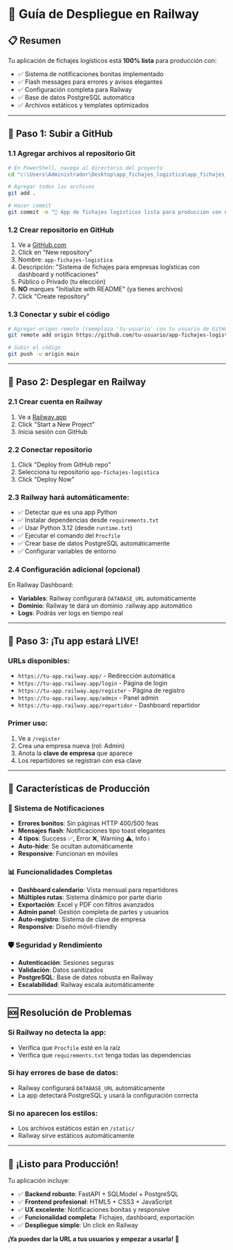 # 🚀 Guía de Despliegue en Railway

## 📋 Resumen
Tu aplicación de fichajes logísticos está **100% lista** para producción con:
- ✅ Sistema de notificaciones bonitas implementado
- ✅ Flash messages para errores y avisos elegantes
- ✅ Configuración completa para Railway
- ✅ Base de datos PostgreSQL automática
- ✅ Archivos estáticos y templates optimizados

---

## 🎯 Paso 1: Subir a GitHub

### 1.1 Agregar archivos al repositorio Git
```bash
# En PowerShell, navega al directorio del proyecto
cd "c:\Users\Administrador\Desktop\app_fichajes_logistica\app_fichajes_logistica"

# Agregar todos los archivos
git add .

# Hacer commit
git commit -m "🚀 App de fichajes logísticos lista para producción con notificaciones bonitas"
```

### 1.2 Crear repositorio en GitHub
1. Ve a [GitHub.com](https://github.com)
2. Click en "New repository"
3. Nombre: `app-fichajes-logistica`
4. Descripción: "Sistema de fichajes para empresas logísticas con dashboard y notificaciones"
5. Público o Privado (tu elección)
6. **NO** marques "Initialize with README" (ya tienes archivos)
7. Click "Create repository"

### 1.3 Conectar y subir el código
```bash
# Agregar origen remoto (reemplaza 'tu-usuario' con tu usuario de GitHub)
git remote add origin https://github.com/tu-usuario/app-fichajes-logistica.git

# Subir el código
git push -u origin main
```

---

## 🚄 Paso 2: Desplegar en Railway

### 2.1 Crear cuenta en Railway
1. Ve a [Railway.app](https://railway.app)
2. Click "Start a New Project"
3. Inicia sesión con GitHub

### 2.2 Conectar repositorio
1. Click "Deploy from GitHub repo"
2. Selecciona tu repositorio `app-fichajes-logistica`
3. Click "Deploy Now"

### 2.3 Railway hará automáticamente:
- ✅ Detectar que es una app Python
- ✅ Instalar dependencias desde `requirements.txt`
- ✅ Usar Python 3.12 (desde `runtime.txt`)
- ✅ Ejecutar el comando del `Procfile`
- ✅ Crear base de datos PostgreSQL automáticamente
- ✅ Configurar variables de entorno

### 2.4 Configuración adicional (opcional)
En Railway Dashboard:
- **Variables**: Railway configurará `DATABASE_URL` automáticamente
- **Dominio**: Railway te dará un dominio .railway.app automático
- **Logs**: Podrás ver logs en tiempo real

---

## 🎉 Paso 3: ¡Tu app estará LIVE!

### URLs disponibles:
- `https://tu-app.railway.app/` - Redirección automática
- `https://tu-app.railway.app/login` - Página de login
- `https://tu-app.railway.app/register` - Página de registro
- `https://tu-app.railway.app/admin` - Panel admin
- `https://tu-app.railway.app/repartidor` - Dashboard repartidor

### Primer uso:
1. Ve a `/register`
2. Crea una empresa nueva (rol: Admin)
3. Anota la **clave de empresa** que aparece
4. Los repartidores se registran con esa clave

---

## 🔧 Características de Producción

### 🎨 Sistema de Notificaciones
- **Errores bonitos**: Sin páginas HTTP 400/500 feas
- **Mensajes flash**: Notificaciones tipo toast elegantes
- **4 tipos**: Success ✅, Error ❌, Warning ⚠️, Info ℹ️
- **Auto-hide**: Se ocultan automáticamente
- **Responsive**: Funcionan en móviles

### 📊 Funcionalidades Completas
- **Dashboard calendario**: Vista mensual para repartidores
- **Múltiples rutas**: Sistema dinámico por parte diario
- **Exportación**: Excel y PDF con filtros avanzados
- **Admin panel**: Gestión completa de partes y usuarios
- **Auto-registro**: Sistema de clave de empresa
- **Responsive**: Diseño móvil-friendly

### 🛡️ Seguridad y Rendimiento
- **Autenticación**: Sesiones seguras
- **Validación**: Datos sanitizados
- **PostgreSQL**: Base de datos robusta en Railway
- **Escalabilidad**: Railway escala automáticamente

---

## 🆘 Resolución de Problemas

### Si Railway no detecta la app:
- Verifica que `Procfile` esté en la raíz
- Verifica que `requirements.txt` tenga todas las dependencias

### Si hay errores de base de datos:
- Railway configurará `DATABASE_URL` automáticamente
- La app detectará PostgreSQL y usará la configuración correcta

### Si no aparecen los estilos:
- Los archivos estáticos están en `/static/`
- Railway sirve estáticos automáticamente

---

## 🎯 ¡Listo para Producción!

Tu aplicación incluye:
- ✅ **Backend robusto**: FastAPI + SQLModel + PostgreSQL
- ✅ **Frontend profesional**: HTML5 + CSS3 + JavaScript
- ✅ **UX excelente**: Notificaciones bonitas y responsive
- ✅ **Funcionalidad completa**: Fichajes, dashboard, exportación
- ✅ **Despliegue simple**: Un click en Railway

**¡Ya puedes dar la URL a tus usuarios y empezar a usarla!** 🚀
